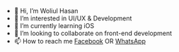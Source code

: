 - 👋 Hi, I’m Woliul Hasan
- 👀 I’m interested in UI/UX & Development
- 🌱 I’m currently learning iOS
- 💞️ I’m looking to collaborate on front-end development
- 📫 How to reach me  [Facebook](https://www.facebook.com/WoliulDesign/) OR [WhatsApp](https://api.whatsapp.com/message/N7COJ5DKSULTA1?autoload=1&app_absent=0)

<!---
hmwoliul/hmwoliul is a ✨ special ✨ repository because its `README.md` (this file) appears on your GitHub profile.
You can click the Preview link to take a look at your changes.
--->
